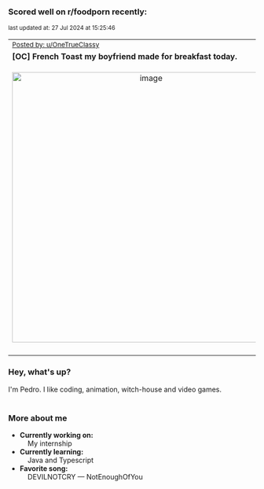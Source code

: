 ### Scored well on r/foodporn recently:

<p align="left"><sub>last updated at: 27 Jul 2024 at 15:25:46</sub></p>

|   |
| --- |
| <sub>[Posted by: u/OneTrueClassy][source]</sub> |
| **[OC] French Toast my boyfriend made for breakfast today.** | 
|<p align="center"> <img alt="image" src="https://i.redd.it/fxt9v0wigred1.png" width="550" /> </p>|
|   |

### Hey, what's up?

I'm Pedro. I like coding, animation, witch-house and video games.<br><br>

### More about me
- **Currently working on:**  
&nbsp;&nbsp;&nbsp;&nbsp;My internship
- **Currently learning:**  
&nbsp;&nbsp;&nbsp;&nbsp;Java and Typescript
- **Favorite song:**  
&nbsp;&nbsp;&nbsp;&nbsp;DEVILNOTCRY — NotEnoughOfYou<br><br>

  



  
  
  
[linkedin]: https://linkedin.com/in/pedro-h-r-gomes-8a487b14a/
[gmail]: mailto:pilique11@gmail.com
[source]: https://reddit.com/r/FoodPorn/comments/1ecb5f5/oc_french_toast_my_boyfriend_made_for_breakfast/
[redditAPI]: https://www.reddit.com/dev/api/
